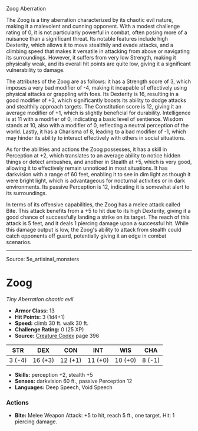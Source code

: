 <MonsterName/>Zoog</MonsterName>
<CreatureType/>Aberration</CreatureType>

<summary>The Zoog is a tiny aberration characterized by its chaotic evil nature, making it a malevolent and cunning opponent. With a modest challenge rating of 0, it is not particularly powerful in combat, often posing more of a nuisance than a significant threat. Its notable features include high Dexterity, which allows it to move stealthily and evade attacks, and a climbing speed that makes it versatile in attacking from above or navigating its surroundings. However, it suffers from very low Strength, making it physically weak, and its overall hit points are quite low, giving it a significant vulnerability to damage. </summary>

<detail>

The attributes of the Zoog are as follows: it has a Strength score of 3, which imposes a very bad modifier of -4, making it incapable of effectively using physical attacks or grappling with foes. Its Dexterity is 16, resulting in a good modifier of +3, which significantly boosts its ability to dodge attacks and stealthily approach targets. The Constitution score is 12, giving it an average modifier of +1, which is slightly beneficial for durability. Intelligence is at 11 with a modifier of 0, indicating a basic level of sentience. Wisdom stands at 10, also with a modifier of 0, reflecting a neutral perception of the world. Lastly, it has a Charisma of 8, leading to a bad modifier of -1, which may hinder its ability to interact effectively with others in social situations.

As for the abilities and actions the Zoog possesses, it has a skill in Perception at +2, which translates to an average ability to notice hidden things or detect ambushes, and another in Stealth at +5, which is very good, allowing it to effectively remain unnoticed in most situations. It has darkvision with a range of 60 feet, enabling it to see in dim light as though it were bright light, which is advantageous for nocturnal activities or in dark environments. Its passive Perception is 12, indicating it is somewhat alert to its surroundings.

In terms of its offensive capabilities, the Zoog has a melee attack called Bite. This attack benefits from a +5 to hit due to its high Dexterity, giving it a good chance of successfully landing a strike on its target. The reach of this attack is 5 feet, and it deals 1 piercing damage upon a successful hit. While this damage output is low, the Zoog's ability to attack from stealth could catch opponents off guard, potentially giving it an edge in combat scenarios.</detail>



---

Source: 5e_artisinal_monsters

# Zoog

*Tiny* *Aberration* *chaotic evil*

- **Armor Class:** 13
- **Hit Points:** 3 (1d4+1)
- **Speed:** climb 30 ft. walk 30 ft.
- **Challenge Rating:** 0 (25 XP)
- **Source:** [Creature Codex](https://koboldpress.com/kpstore/product/creature-codex-for-5th-edition-dnd) page 396

| STR | DEX | CON | INT | WIS | CHA |
| --- | --- | --- | --- | --- | --- |
| 3 (-4) | 16 (+3) | 12 (+1) | 11 (+0) | 10 (+0) | 8 (-1) |

- **Skills:** perception +2, stealth +5
- **Senses:** darkvision 60 ft., passive Perception 12
- **Languages:** Deep Speech, Void Speech

### Actions

- **Bite:** Melee Weapon Attack: +5 to hit, reach 5 ft., one target. Hit: 1 piercing damage.




